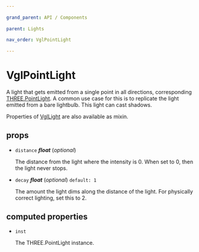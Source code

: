 ```yaml
---
          
grand_parent: API / Components
          
parent: Lights
          
nav_order: VglPointLight
          
---
```

# VglPointLight 

A light that gets emitted from a single point in all directions, corresponding [THREE.PointLight](https://threejs.org/docs/index.html#api/lights/PointLight). A common use case for this is to replicate the light emitted from a bare lightbulb. This light can cast shadows.

Properties of [VglLight](vgl-light) are also available as mixin. 

## props 

- `distance` ***float*** (*optional*) 

  The distance from the light where the intensity is 0.
  When set to 0, then the light never stops. 

- `decay` ***float*** (*optional*) `default: 1` 

  The amount the light dims along the distance of the light.
  For physically correct lighting, set this to 2. 

## computed properties 

- `inst` 

  The THREE.PointLight instance. 

